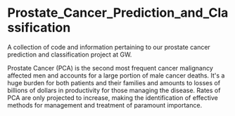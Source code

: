 # Prostate_Cancer_Prediction_and_Classification
A collection of code and information pertaining to our prostate cancer prediction and classification project at GW.

Prostate Cancer (PCA) is the second most frequent cancer malignancy affected men and accounts for a  large portion of male cancer deaths. It's a huge burden for both patients and their families and amounts to losses of billions of dollars in productivity for those managing the disease. Rates of PCA are only projected to increase, making the identification of effective methods for management and treatment of paramount importance. 
